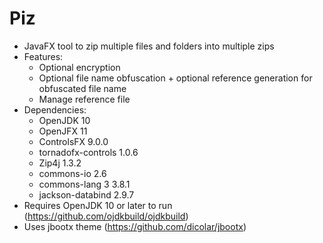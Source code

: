 # Piz
- JavaFX tool to zip multiple files and folders into multiple zips
- Features:
	+ Optional encryption
	+ Optional file name obfuscation + optional reference generation for obfuscated file name
	+ Manage reference file
- Dependencies:
	+ OpenJDK 10
	+ OpenJFX 11
	+ ControlsFX 9.0.0
	+ tornadofx-controls 1.0.6
	+ Zip4j 1.3.2
	+ commons-io 2.6
	+ commons-lang 3 3.8.1 
	+ jackson-databind 2.9.7
- Requires OpenJDK 10 or later to run (https://github.com/ojdkbuild/ojdkbuild)
- Uses jbootx theme (https://github.com/dicolar/jbootx)
